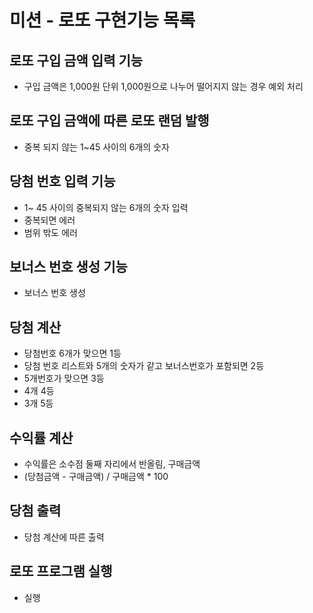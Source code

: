 # 미션 - 로또 구현기능 목록

## 로또 구입 금액 입력 기능

- 구입 금액은 1,000원 단위 1,000원으로 나누어 떨어지지 않는 경우 예외 처리

## 로또 구입 금액에 따른 로또 랜덤 발행 

- 중복 되지 않는 1~45 사이의 6개의 숫자

## 당첨 번호 입력 기능

- 1~ 45 사이의 중복되지 않는 6개의 숫자 입력
- 중복되면 에러
- 범위 밖도 에러

## 보너스 번호 생성 기능

- 보너스 번호 생성

## 당첨 계산

- 당첨번호 6개가 맞으면 1등
- 당첨 번호 리스트와 5개의 숫자가 같고 보너스번호가 포함되면 2등
- 5개번호가 맞으면 3등
- 4개 4등
- 3개 5등

## 수익률 계산

- 수익률은 소수점 둘째 자리에서 반올림, 구매금액
- (당첨금액 - 구매금액) / 구매금액 * 100

## 당첨 출력

- 당첨 계산에 따른 출력

## 로또 프로그램 실행
- 실행


